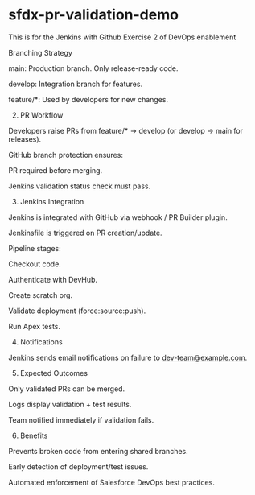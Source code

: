 # sfdx-pr-validation-demo
This is for the Jenkins with Github Exercise 2 of DevOps enablement

Branching Strategy

main: Production branch. Only release-ready code.

develop: Integration branch for features.

feature/*: Used by developers for new changes.

2. PR Workflow

Developers raise PRs from feature/* → develop (or develop → main for releases).

GitHub branch protection ensures:

PR required before merging.

Jenkins validation status check must pass.

3. Jenkins Integration

Jenkins is integrated with GitHub via webhook / PR Builder plugin.

Jenkinsfile is triggered on PR creation/update.

Pipeline stages:

Checkout code.

Authenticate with DevHub.

Create scratch org.

Validate deployment (force:source:push).

Run Apex tests.

4. Notifications

Jenkins sends email notifications on failure to dev-team@example.com.

5. Expected Outcomes

Only validated PRs can be merged.

Logs display validation + test results.

Team notified immediately if validation fails.

6. Benefits

Prevents broken code from entering shared branches.

Early detection of deployment/test issues.

Automated enforcement of Salesforce DevOps best practices.
